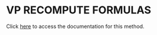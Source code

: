 <!---->
# VP RECOMPUTE FORMULAS

Click [here](https://developer.4d.com/docs/20/ViewPro/method-list#vp-recompute-formulas) to access the documentation for this method.

